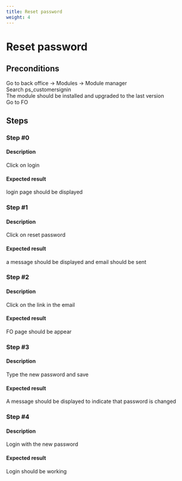 ```yaml
---
title: Reset password
weight: 4
---
```


# Reset password

## Preconditions

Go to back office -> Modules -> Module manager<br />
Search ps_customersignin<br />
The module should be installed and upgraded to the last version<br />
Go to FO
## Steps
### Step #0
#### Description
Click on login
#### Expected result
login page should be displayed
### Step #1
#### Description
Click on reset password
#### Expected result
a message should be displayed and email should be sent
### Step #2
#### Description
Click on the link in the email
#### Expected result
FO page should be appear 
### Step #3
#### Description
Type the new password and save
#### Expected result
A message should be displayed to indicate that password is changed
### Step #4
#### Description
Login with the new password
#### Expected result
Login should be working 
